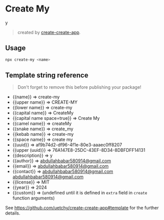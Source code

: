 # Create My

y

> created by [create-create-app](https://github.com/uetchy/create-create-app).

## Usage

```bash
npx create-my <name>
```

## Template string reference

> Don't forget to remove this before publishing your package!

- {{name}} => create-my
- {{upper name}} => CREATE-MY
- {{lower name}} => create-my
- {{capital name}} => CreateMy
- {{capital name space=true}} => Create My
- {{camel name}} => createMy
- {{snake name}} => create_my
- {{kebab name}} => create-my
- {{space name}} => create my
- {{uuid}} => af9b74d2-df96-4f1e-80e3-aaaec0ff8207
- {{upper (uuid)}} => 76A147E8-25DC-43EF-8D34-8DBFDFF14131
- {{description}} => y
- {{author}} => abdullahbabar580914@gmail.com
- {{email}} => abdullahbabar580914@gmail.com
- {{contact}} => abdullahbabar580914@gmail.com <abdullahbabar580914@gmail.com>
- {{license}} => MIT
- {{year}} => 2024
- {{custom}} =>  (undefined until it is defined in `extra` field in `create` function arguments)

See https://github.com/uetchy/create-create-app#template for the further details.
